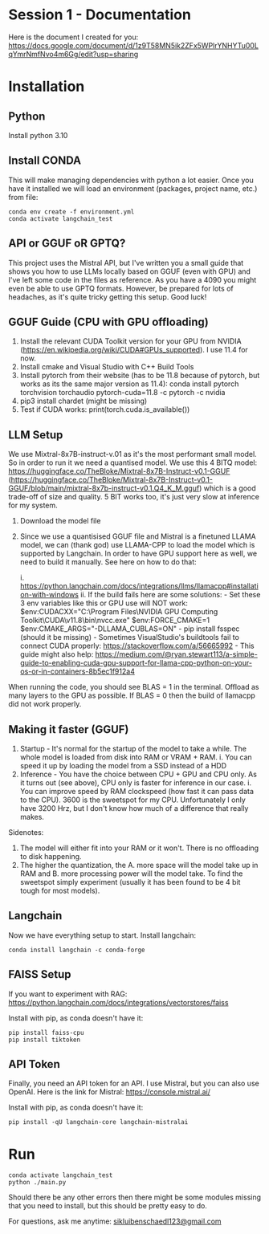 # Session 1 - Documentation

Here is the document I created for you: https://docs.google.com/document/d/1z9T58MN5ik2ZFx5WPlrYNHYTu00LqYmrNmfNvo4m6Gg/edit?usp=sharing

# Installation

## Python
Install python 3.10

## Install CONDA

This will make managing dependencies with python a lot easier. Once you have it installed we will load an environment (packages, project name, etc.) from file:
```
conda env create -f environment.yml
conda activate langchain_test
```

## API or GGUF oR GPTQ?

This project uses the Mistral API, but I've written you a small guide that shows you how to use LLMs locally based on GGUF (even with GPU) and I've left some code in the files as reference. As you have a 4090 you might even be able to use GPTQ formats. However, be prepared for lots of headaches, as it's quite tricky getting this setup. Good luck!

## GGUF Guide (CPU with GPU offloading)

1. Install the relevant CUDA Toolkit version for your GPU from NVIDIA (https://en.wikipedia.org/wiki/CUDA#GPUs_supported). I use 11.4 for now.
2. Install cmake and Visual Studio with C++ Build Tools
3. Install pytorch from their website (has to be 11.8 because of pytorch, but works as its the same major version as 11.4): conda install pytorch torchvision torchaudio pytorch-cuda=11.8 -c pytorch -c nvidia
4. pip3 install chardet (might be missing)
5. Test if CUDA works: print(torch.cuda.is_available())

## LLM Setup
We use Mixtral-8x7B-instruct-v.01 as it's the most performant small model. So in order to run it we need a quantised model. We use this 4 BITQ model: https://huggingface.co/TheBloke/Mixtral-8x7B-Instruct-v0.1-GGUF (https://huggingface.co/TheBloke/Mixtral-8x7B-Instruct-v0.1-GGUF/blob/main/mixtral-8x7b-instruct-v0.1.Q4_K_M.gguf) which is a good trade-off of size and quality. 5 BIT works too, it's just very slow at inference for my system.

1. Download the model file
2. Since we use a quantisised GGUF file and Mistral is a finetuned LLAMA model, we can (thank god) use LLAMA-CPP to load the model which is supported by Langchain. In order to have GPU support here as well, we need to build it manually. See here on how to do that:

    i. https://python.langchain.com/docs/integrations/llms/llamacpp#installation-with-windows
    ii. If the build fails here are some solutions:
        - Set these 3 env variables like this or GPU use will NOT work:
            $env:CUDACXX="C:\Program Files\NVIDIA GPU Computing Toolkit\CUDA\v11.8\bin\nvcc.exe"
            $env:FORCE_CMAKE=1
            $env:CMAKE_ARGS="-DLLAMA_CUBLAS=ON"
        - pip install fsspec (should it be missing)
        - Sometimes VisualStudio's buildtools fail to connect CUDA properly: https://stackoverflow.com/a/56665992
        - This guide might also help: https://medium.com/@ryan.stewart113/a-simple-guide-to-enabling-cuda-gpu-support-for-llama-cpp-python-on-your-os-or-in-containers-8b5ec1f912a4

When running the code, you should see BLAS = 1 in the terminal. Offload as many layers to the GPU as possible. If BLAS = 0 then the build of llamacpp did not work properly.

## Making it faster (GGUF)
1. Startup - It's normal for the startup of the model to take a while. The whole model is loaded from disk into RAM or VRAM + RAM.
i. You can speed it up by loading the model from a SSD instead of a HDD
2. Inference - You have the choice between CPU + GPU and CPU only. As it turns out (see above), CPU only is faster for inference in our case.
i. You can improve speed by RAM clockspeed (how fast it can pass data to the CPU). 3600 is the sweetspot for my CPU. Unfortunately I only have 3200 Hrz, but I don't know how much of a difference that really makes.

Sidenotes:
1. The model will either fit into your RAM or it won't. There is no offloading to disk happening.
2. The higher the quantization, the A. more space will the model take up in RAM and B. more processing power will the model take. To find the sweetspot simply experiment (usually it has been found to be 4 bit tough for most models).

## Langchain
Now we have everything setup to start. Install langchain:

```
conda install langchain -c conda-forge
```

## FAISS Setup
If you want to experiment with RAG: https://python.langchain.com/docs/integrations/vectorstores/faiss

Install with pip, as conda doesn't have it:
```
pip install faiss-cpu
pip install tiktoken
```

## API Token

Finally, you need an API token for an API. I use Mistral, but you can also use OpenAI. Here is the link for Mistral: https://console.mistral.ai/

Install with pip, as conda doesn't have it:
```
pip install -qU langchain-core langchain-mistralai
```

# Run

```
conda activate langchain_test
python ./main.py
```

Should there be any other errors then there might be some modules missing that you need to install, but this should be pretty easy to do.

For questions, ask me anytime: sikluibenschaedl123@gmail.com